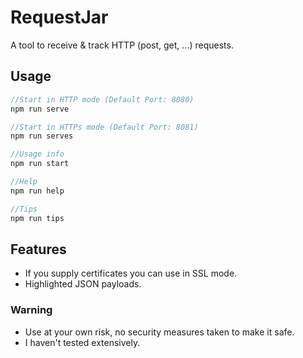 # RequestJar
A tool to receive & track HTTP (post, get, ...) requests.

## Usage 
```js
//Start in HTTP mode (Default Port: 8080)
npm run serve

//Start in HTTPs mode (Default Port: 8081)
npm run serves

//Usage info
npm run start

//Help
npm run help

//Tips
npm run tips
```

## Features
- If you supply certificates you can use in SSL mode.
- Highlighted JSON payloads.



### Warning
- Use at your own risk, no security measures taken to make it safe.
- I haven't tested extensively.